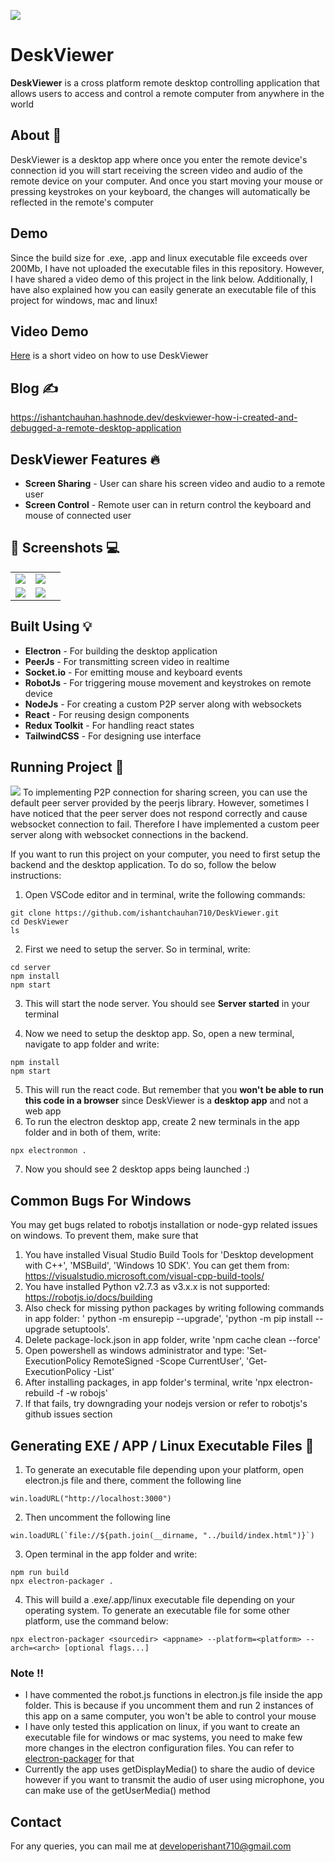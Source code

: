 ![](screenshots/intro1.png)
# DeskViewer
**DeskViewer** is a cross platform remote desktop controlling application that allows users to access and control a remote computer from anywhere in the world

## About :dart:
DeskViewer is a desktop app where once you enter the remote device's connection id you will start receiving the screen video and audio of the remote device on your computer. And once you start moving your mouse or pressing keystrokes on your keyboard, the changes will automatically be reflected in the remote's computer
 
## Demo
Since the build size for .exe, .app and linux executable file exceeds over 200Mb, I have not uploaded the executable files in this repository. However, I have shared a video demo of this project in the link below. Additionally, I have also explained how you can easily generate an executable file of this project for windows, mac and linux!

## Video Demo 
[Here](https://www.youtube.com/watch?v=OgqYnuOS-W0) is a short video on how to use DeskViewer

## Blog :writing_hand:
https://ishantchauhan.hashnode.dev/deskviewer-how-i-created-and-debugged-a-remote-desktop-application

## DeskViewer Features :fire:
- **Screen Sharing** - User can share his screen video and audio to a remote user
- **Screen Control** - Remote user can in return control the keyboard and mouse of connected user

## :camera_flash: Screenshots :computer:
|   |   |   |
|---|---|---|
|![](screenshots/screen2.jpg) | ![](screenshots/screen6.jpg)
|![](screenshots/screen3.jpg) |![](screenshots/screen4.jpg) 

## Built Using :bulb:
- **Electron** - For building the desktop application
- **PeerJs** - For transmitting screen video in realtime
- **Socket.io** - For emitting mouse and keyboard events
- **RobotJs** - For triggering mouse movement and keystrokes on remote device
- **NodeJs** - For creating a custom P2P server along with websockets
- **React** - For reusing design components
- **Redux Toolkit** - For handling react states
- **TailwindCSS** - For designing use interface

## Running Project :memo:
![](screenshots/deskviewer_working.png)
To implementing P2P connection for sharing screen, you can use the default peer server provided by the peerjs library. However, sometimes I have noticed that the peer server does not respond correctly and cause websocket connection to fail. Therefore I have implemented a custom peer server along with websocket connections in the backend.

If you want to run this project on your computer, you need to first setup the backend and the desktop application. To do so, follow the below instructions:

1. Open VSCode editor and in terminal, write the following commands:
```
git clone https://github.com/ishantchauhan710/DeskViewer.git
cd DeskViewer
ls
```

2. First we need to setup the server. So in terminal, write:
```
cd server
npm install
npm start
```
3. This will start the node server. You should see **Server started** in your terminal

4. Now we need to setup the desktop app. So, open a new terminal, navigate to app folder and write:
```
npm install
npm start
```
5. This will run the react code. But remember that you **won't be able to run this code in a browser** since DeskViewer is a **desktop app** and not a web app
6. To run the electron desktop app, create 2 new terminals in the app folder and in both of them, write:
```
npx electronmon .
```
7. Now you should see 2 desktop apps being launched :)

## Common Bugs For Windows
You may get bugs related to robotjs installation or node-gyp related issues on windows. To prevent them, make sure that
1. You have installed Visual Studio Build Tools for 'Desktop development with C++', 'MSBuild', 'Windows 10 SDK'. You can get them from: https://visualstudio.microsoft.com/visual-cpp-build-tools/
2. You have installed Python v2.7.3 as v3.x.x is not supported: https://robotjs.io/docs/building
3. Also check for missing python packages by writing following commands in app folder: ' python -m ensurepip --upgrade', 'python -m pip install --upgrade setuptools'.
4. Delete package-lock.json in app folder, write 'npm cache clean --force'
5. Open powershell as windows administrator and type: 'Set-ExecutionPolicy RemoteSigned -Scope CurrentUser', 'Get-ExecutionPolicy -List'
4. After installing packages, in app folder's terminal, write 'npx electron-rebuild -f -w robojs'
5. If that fails, try downgrading your nodejs version or refer to robotjs's github issues section


## Generating EXE / APP / Linux Executable Files :memo:
1. To generate an executable file depending upon your platform, open electron.js file and there, comment the following line
```
win.loadURL("http://localhost:3000")
```
2. Then uncomment the following line
```
win.loadURL(`file://${path.join(__dirname, "../build/index.html")}`)
```
3. Open terminal in the app folder and write:
```
npm run build 
npx electron-packager .
```
4. This will build a .exe/.app/linux executable file depending on your operating system. To generate an executable file for some other platform, use the command below:
```
npx electron-packager <sourcedir> <appname> --platform=<platform> --arch=<arch> [optional flags...]
```

### Note :bangbang:
- I have commented the robot.js functions in electron.js file inside the app folder. This is because if you uncomment them and run 2 instances of this app on a same computer, you won't be able to control your mouse
- I have only tested this application on linux, if you want to create an executable file for windows or mac systems, you need to make few more changes in the electron configuration files. You can refer to [electron-packager](https://www.npmjs.com/package/electron-packager) for that
- Currently the app uses getDisplayMedia() to share the audio of device however if you want to transmit the audio of user using microphone, you can make use of the getUserMedia() method

## Contact
For any queries, you can mail me at developerishant710@gmail.com
